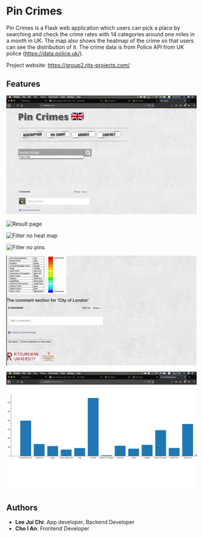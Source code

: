 # Pin Crimes

Pin Crimes is a Flask web application which users can pick a place by searching and check the crime rates with 14 categories around one miles in a month in UK. The map also shows the heatmap of the crime so that users can 
see the distribution of it. The crime data is from Police API from UK police (https://data.police.uk/).

Project website: https://group2.rits-projects.com/

## Features

![The web app main page](/screenshots/Main_page.png)

![Result page](/screenshots/Result_and_map.png)

![Filter no heat map](/screenshots/Filter_no_heat_map.png)

![Filter no pins](/screenshots/Filter_no_pins.png)

![Result Bottom](result_bottom.png)

![Statistical chart](/screenshots/Statistical_chart.png)


## Authors

* **Lee Jui Chi**: App developer, Backend Developer
* **Cho I An**: Frontend Developer

